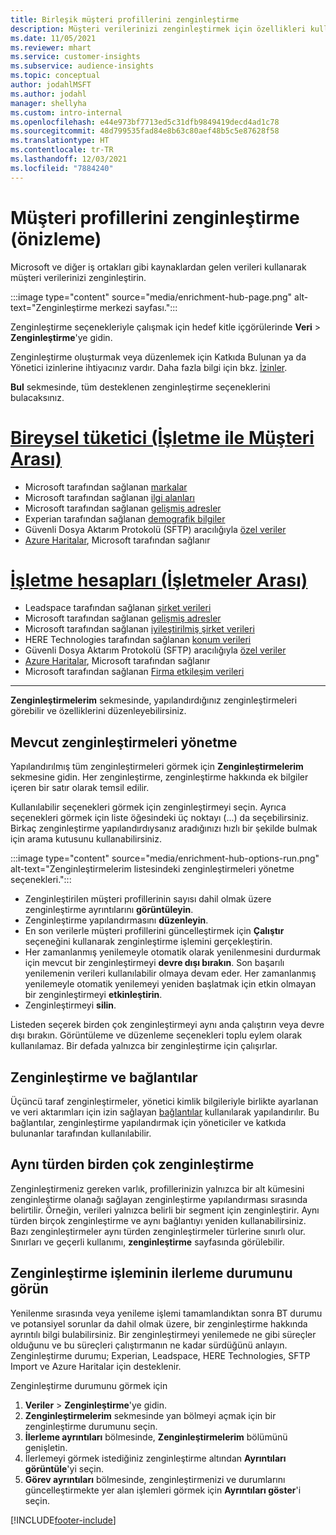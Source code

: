 ```yaml
---
title: Birleşik müşteri profillerini zenginleştirme
description: Müşteri verilerinizi zenginleştirmek için özellikleri kullanın.
ms.date: 11/05/2021
ms.reviewer: mhart
ms.service: customer-insights
ms.subservice: audience-insights
ms.topic: conceptual
author: jodahlMSFT
ms.author: jodahl
manager: shellyha
ms.custom: intro-internal
ms.openlocfilehash: e44e973bf7713ed5c31dfb9849419decd4ad1c78
ms.sourcegitcommit: 48d799535fad84e8b63c80aef48b5c5e87628f58
ms.translationtype: HT
ms.contentlocale: tr-TR
ms.lasthandoff: 12/03/2021
ms.locfileid: "7884240"
---
```

# <a name="enrichment-for-customer-profiles-preview"></a>Müşteri profillerini zenginleştirme (önizleme)

Microsoft ve diğer iş ortakları gibi kaynaklardan gelen verileri kullanarak müşteri verilerinizi zenginleştirin.

:::image type="content" source="media/enrichment-hub-page.png" alt-text="Zenginleştirme merkezi sayfası.":::

Zenginleştirme seçenekleriyle çalışmak için hedef kitle içgörülerinde **Veri** > **Zenginleştirme**'ye gidin.  

Zenginleştirme oluşturmak veya düzenlemek için Katkıda Bulunan ya da Yönetici izinlerine ihtiyacınız vardır. Daha fazla bilgi için bkz. [İzinler](permissions.md).

**Bul** sekmesinde, tüm desteklenen zenginleştirme seçeneklerini bulacaksınız.

# <a name="individual-consumers-b-to-c"></a>[Bireysel tüketici (İşletme ile Müşteri Arası)](#tab/b2c)

- Microsoft tarafından sağlanan [markalar](enrichment-microsoft.md)
- Microsoft tarafından sağlanan [ilgi alanları](enrichment-microsoft.md)
- Microsoft tarafından sağlanan [gelişmiş adresler](enrichment-enhanced-addresses.md) 
- Experian tarafından sağlanan [demografik bilgiler](enrichment-experian.md)
- Güvenli Dosya Aktarım Protokolü (SFTP) aracılığıyla [özel veriler](enrichment-SFTP-custom-import.md) 
- [Azure Haritalar](enrichment-azure-maps.md), Microsoft tarafından sağlanır

# <a name="business-accounts-b-to-b"></a>[İşletme hesapları (İşletmeler Arası)](#tab/b2b)

- Leadspace tarafından sağlanan [şirket verileri](enrichment-leadspace.md)
- Microsoft tarafından sağlanan [gelişmiş adresler](enrichment-enhanced-addresses.md) 
- Microsoft tarafından sağlanan [iyileştirilmiş şirket verileri](enrichment-enhanced-company-data.md)
- HERE Technologies tarafından sağlanan [konum verileri](enrichment-here.md) 
- Güvenli Dosya Aktarım Protokolü (SFTP) aracılığıyla [özel veriler](enrichment-SFTP-custom-import.md) 
- [Azure Haritalar](enrichment-azure-maps.md), Microsoft tarafından sağlanır
- Microsoft tarafından sağlanan [Firma etkileşim verileri](enrichment-office.md)

---

**Zenginleştirmelerim** sekmesinde, yapılandırdığınız zenginleştirmeleri görebilir ve özelliklerini düzenleyebilirsiniz.

## <a name="manage-existing-enrichments"></a>Mevcut zenginleştirmeleri yönetme

Yapılandırılmış tüm zenginleştirmeleri görmek için **Zenginleştirmelerim** sekmesine gidin. Her zenginleştirme, zenginleştirme hakkında ek bilgiler içeren bir satır olarak temsil edilir.

Kullanılabilir seçenekleri görmek için zenginleştirmeyi seçin. Ayrıca seçenekleri görmek için liste öğesindeki üç noktayı (...) da seçebilirsiniz. Birkaç zenginleştirme yapılandırdıysanız aradığınızı hızlı bir şekilde bulmak için arama kutusunu kullanabilirsiniz.

:::image type="content" source="media/enrichment-hub-options-run.png" alt-text="Zenginleştirmelerim listesindeki zenginleştirmeleri yönetme seçenekleri.":::

- Zenginleştirilen müşteri profillerinin sayısı dahil olmak üzere zenginleştirme ayrıntılarını **görüntüleyin**.
- Zenginleştirme yapılandırmasını **düzenleyin**.
- En son verilerle müşteri profillerini güncelleştirmek için **Çalıştır** seçeneğini kullanarak zenginleştirme işlemini gerçekleştirin.
- Her zamanlanmış yenilemeyle otomatik olarak yenilenmesini durdurmak için mevcut bir zenginleştirmeyi **devre dışı bırakın**. Son başarılı yenilemenin verileri kullanılabilir olmaya devam eder. Her zamanlanmış yenilemeyle otomatik yenilemeyi yeniden başlatmak için etkin olmayan bir zenginleştirmeyi **etkinleştirin**.
- Zenginleştirmeyi **silin**.

Listeden seçerek birden çok zenginleştirmeyi aynı anda çalıştırın veya devre dışı bırakın. Görüntüleme ve düzenleme seçenekleri toplu eylem olarak kullanılamaz. Bir defada yalnızca bir zenginleştirme için çalışırlar.

## <a name="enrichments-and-connections"></a>Zenginleştirme ve bağlantılar

Üçüncü taraf zenginleştirmeler, yönetici kimlik bilgileriyle birlikte ayarlanan ve veri aktarımları için izin sağlayan [bağlantılar](connections.md) kullanılarak yapılandırılır. Bu bağlantılar, zenginleştirme yapılandırmak için yöneticiler ve katkıda bulunanlar tarafından kullanılabilir.  

## <a name="multiple-enrichments-of-the-same-type"></a>Aynı türden birden çok zenginleştirme

Zenginleştirmeniz gereken varlık, profillerinizin yalnızca bir alt kümesini zenginleştirme olanağı sağlayan zenginleştirme yapılandırması sırasında belirtilir. Örneğin, verileri yalnızca belirli bir segment için zenginleştirir. Aynı türden birçok zenginleştirme ve aynı bağlantıyı yeniden kullanabilirsiniz. Bazı zenginleştirmeler aynı türden zenginleştirmeler türlerine sınırlı olur. Sınırları ve geçerli kullanımı, **zenginleştirme** sayfasında görülebilir.

## <a name="see-the-progress-of-the-enrichment-process"></a>Zenginleştirme işleminin ilerleme durumunu görün

Yenilenme sırasında veya yenileme işlemi tamamlandıktan sonra BT durumu ve potansiyel sorunlar da dahil olmak üzere, bir zenginleştirme hakkında ayrıntılı bilgi bulabilirsiniz. Bir zenginleştirmeyi yenilemede ne gibi süreçler olduğunu ve bu süreçleri çalıştırmanın ne kadar sürdüğünü anlayın. Zenginleştirme durumu; Experian, Leadspace, HERE Technologies, SFTP Import ve Azure Haritalar için desteklenir.

Zenginleştirme durumunu görmek için

1. **Veriler** > **Zenginleştirme**'ye gidin. 
1. **Zenginleştirmelerim** sekmesinde yan bölmeyi açmak için bir zenginleştirme durumunu seçin. 
1. **İlerleme ayrıntıları** bölmesinde, **Zenginleştirmelerim** bölümünü genişletin. 
1. İlerlemeyi görmek istediğiniz zenginleştirme altından **Ayrıntıları görüntüle**'yi seçin. 
1. **Görev ayrıntıları** bölmesinde, zenginleştirmenizi ve durumlarını güncelleştirmekte yer alan işlemleri görmek için **Ayrıntıları göster**'i seçin. 

[!INCLUDE[footer-include](../includes/footer-banner.md)]
